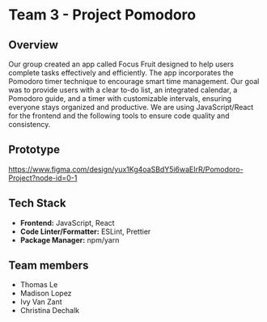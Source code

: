 # Team 3 - Project Pomodoro

## Overview

Our group created an app called Focus Fruit designed to help users complete tasks effectively and efficiently. The app incorporates the Pomodoro timer technique to encourage smart time management. Our goal was to provide users with a clear to-do list, an integrated calendar, a Pomodoro guide, and a timer with customizable intervals, ensuring everyone stays organized and productive. We are using JavaScript/React for the frontend and the following tools to ensure code quality and consistency.

## Prototype

https://www.figma.com/design/yux1Kg4oaSBdY5i6waEIrR/Pomodoro-Project?node-id=0-1


## Tech Stack

- **Frontend:** JavaScript, React
- **Code Linter/Formatter:** ESLint, Prettier
- **Package Manager:** npm/yarn

## Team members

- Thomas Le
- Madison Lopez
- Ivy Van Zant
- Christina Dechalk
